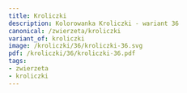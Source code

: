 ```yaml
---
title: Kroliczki
description: Kolorowanka Kroliczki - wariant 36
canonical: /zwierzeta/kroliczki
variant_of: kroliczki
image: /kroliczki/36/kroliczki-36.svg
pdf: /kroliczki/36/kroliczki-36.pdf
tags:
- zwierzeta
- kroliczki
---
```


